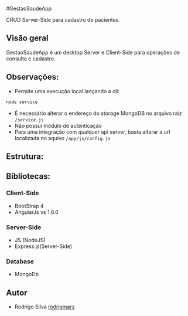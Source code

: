 #GestaoSaudeApp

CRUD Server-Side para cadastro de pacientes.

## Visão geral
GestaoSaudeApp é um desktop Server e Client-Side para operações de consulta e cadastro.


## Observações:
* Permite uma execução local lançando a cli:
```sh
node service
```
* É necessário alterar o endereço do storage MongoDB no arquivo raiz `/service.js`
* Não possui módulo de autenticação
* Para uma integração com qualquer api server, basta alterar a url localizada no aquivo `/app/js/config.js`

## Estrutura:

## Bibliotecas:

### Client-Side
* BootStrap 4
* AngularJs vs 1.6.6

### Server-Side
* JS (NodeJS)
* Express.js(Server-Side)

### Database
* MongoDb

## Autor
* Rodrigo Silva [rodrigmars](https://github.com/rodrigmars)
